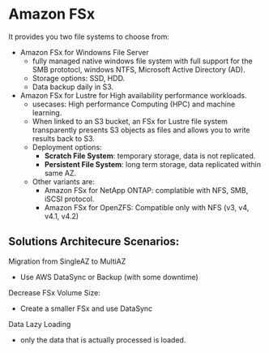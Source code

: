 # Amazon FSx
It provides you two file systems to choose from:
- Amazon FSx for Windowns File Server
  - fully managed native windows file system with full support for the SMB prototocl, windows NTFS, Microsoft Active Directory (AD).
  - Storage options: SSD, HDD.
  - Data backup daily in S3.
- Amazon FSx for Lustre for High availability performance workloads.
  - usecases: High performance Computing (HPC) and machine learning.
  - When linked to an S3 bucket, an FSx for  Lustre file system transparently presents S3 objects as files and allows you to write results back to S3.
  - Deployment options:
    - **Scratch File System**: temporary storage, data is not replicated.
    - **Persistent File System**: long term storage, data replicated within same AZ.
  - Other variants are:
    - Amazon FSx for NetApp ONTAP: complatible with NFS, SMB, iSCSI protocol.
    - Amazon FSx for OpenZFS: Compatible only with NFS (v3, v4, v4.1, v4.2)



## Solutions Architecure Scenarios:

Migration from SingleAZ to MultiAZ

- Use AWS DataSync or Backup (with some downtime)

Decrease FSx Volume Size:

- Create a smaller FSx and use DataSync

Data Lazy Loading

- only the data that is actually processed is loaded.